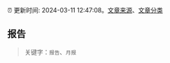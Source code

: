 :alarm_clock: 更新时间: 2024-03-11 12:47:08。[文章来源](/README.md)、[文章分类](/TAGS.md)

## 报告


> 关键字：`报告`、`月报`



